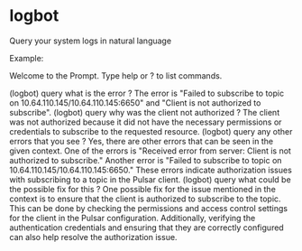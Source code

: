 # logbot
Query your system logs in natural language

Example:

Welcome to the Prompt. Type help or ? to list commands.

(logbot) query what is the error ? 
The error is "Failed to subscribe to topic on 10.64.110.145/10.64.110.145:6650" and "Client is not authorized to subscribe".
(logbot) query why was the client not authorized ?
The client was not authorized because it did not have the necessary permissions or credentials to subscribe to the requested resource.
(logbot) query any other errors that you see ?
Yes, there are other errors that can be seen in the given context. One of the errors is "Received error from server: Client is not authorized to subscribe." Another error is "Failed to subscribe to topic on 10.64.110.145/10.64.110.145:6650." These errors indicate authorization issues with subscribing to a topic in the Pulsar client.
(logbot) query what could be the possible fix for this ?
One possible fix for the issue mentioned in the context is to ensure that the client is authorized to subscribe to the topic. This can be done by checking the permissions and access control settings for the client in the Pulsar configuration. Additionally, verifying the authentication credentials and ensuring that they are correctly configured can also help resolve the authorization issue.

